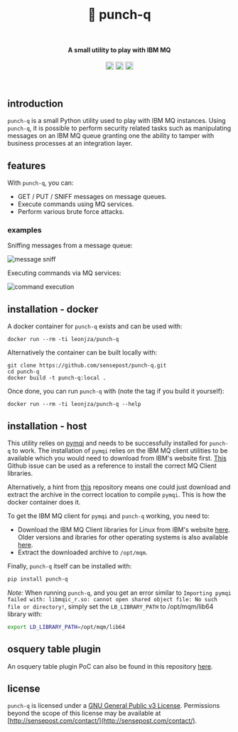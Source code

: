 <h1 align="center">
  <br>
    👊 punch-q
  <br>
  <br>
</h1>

<h4 align="center">A small utility to play with IBM MQ</h4>
<p align="center">
  <a href="https://twitter.com/leonjza"><img src="https://img.shields.io/badge/twitter-%40leonjza-blue.svg" alt="@leonjza" height="18"></a>
  <a href="https://pypi.python.org/pypi/punch-q"><img src="https://badge.fury.io/py/punch-q.svg" alt="PyPI version" height="18"></a>
  <a href="https://hub.docker.com/r/leonjza/punch-q"><img alt="Docker Cloud Build Status" src="https://img.shields.io/docker/cloud/build/leonjza/punch-q" height="18"></a>
</p>
<br>

## introduction

`punch-q` is a small Python utility used to play with IBM MQ instances. Using `punch-q`, it is possible to perform  security related tasks such as manipulating messages on an IBM MQ queue granting one the ability to tamper with business processes at an integration layer.

## features

With `punch-q`, you can:

- GET / PUT / SNIFF messages on message queues.
- Execute commands using MQ services.
- Perform various brute force attacks.

### examples

Sniffing messages from a message queue:

![message sniff](https://i.imgur.com/sAt2v1U.png)

Executing commands via MQ services:

![command execution](https://i.imgur.com/vEvRem0.png)

## installation - docker

A docker container for `punch-q` exists and can be used with:

```text
docker run --rm -ti leonjza/punch-q
```

Alternatively the container can be built locally with:

```text
git clone https://github.com/sensepost/punch-q.git
cd punch-q
docker build -t punch-q:local .
```

Once done, you can run `punch-q` with (note the tag if you build it yourself):

```text
docker run --rm -ti leonjza/punch-q --help
```

## installation - host

This utility relies on [pymqi](https://github.com/dsuch/pymqi) and needs to be successfully installed for `punch-q` to work. The installation of `pymqi` relies on the IBM MQ client utilities to be available which you would need to download from IBM's website first. [This](https://github.com/dsuch/pymqi/issues/15#issuecomment-124772995) Github issue can be used as a reference to install the correct MQ Client libraries.

Alternatively, a hint from [this](https://github.com/ibm-messaging/mq-golang/blob/master/Dockerfile#L53-L62) repository means one could just download and extract the archive in the correct location to compile `pymqi`. This is how the docker container does it.

To get the IBM MQ client for `pymqi` and `punch-q` working, you need to:

- Download the IBM MQ Client libraries for Linux from IBM's website [here](https://public.dhe.ibm.com/ibmdl/export/pub/software/websphere/messaging/mqdev/redist/9.1.4.0-IBM-MQC-Redist-LinuxX64.tar.gz). Older versions and ibraries for other operating systems is also available [here](https://public.dhe.ibm.com/ibmdl/export/pub/software/websphere/messaging/mqdev/redist/).
- Extract the downloaded archive to `/opt/mqm`.

Finally, `punch-q` itself can be installed with:

```bash
pip install punch-q
```

*Note:* When running `punch-q`, and you get an error similar to `Importing pymqi failed with: libmqic_r.so: cannot open shared object file: No such file or directory!`, simply set the `LB_LIBRARY_PATH` to /opt/mqm/lib64 library with:

```bash
export LD_LIBRARY_PATH=/opt/mqm/lib64
```

## osquery table plugin

An osquery table plugin PoC can also be found in this repository [here](https://github.com/sensepost/punch-q/tree/master/osquery-mqtable).

## license

`punch-q` is licensed under a [GNU General Public v3 License](https://www.gnu.org/licenses/gpl-3.0.en.html). Permissions beyond the scope of this license may be available at [http://sensepost.com/contact/](http://sensepost.com/contact/).
